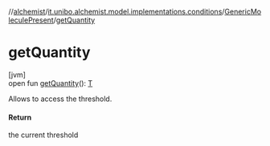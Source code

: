 //[alchemist](../../../index.md)/[it.unibo.alchemist.model.implementations.conditions](../index.md)/[GenericMoleculePresent](index.md)/[getQuantity](get-quantity.md)

# getQuantity

[jvm]\
open fun [getQuantity](get-quantity.md)(): [T](../../it.unibo.alchemist.model.implementations.nodes/-abstract-node/index.md)

Allows to access the threshold.

#### Return

the current threshold
